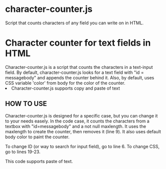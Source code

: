 # character-counter.js
Script that counts characters of any field you can write on in HTML.
<h1>Character counter for text fields in HTML</h1>
Character-counter.js is a script that counts the characters in a text-input field. By default, character-counter.js looks for a text field
with "id = messagebody" and appends the counter behind it.
Also, by default, uses CSS variable 'color' from body for the color of the counter.
<li>Character-counter.js supports copy and paste of text</li>



<h2>HOW TO USE</h2>

Character-counter.js is designed for a specific case, but you can change it to your needs easely.
In the code case, it counts the characters from a textbox with "id=messagebody" and a not null maxlength. It uses the maxlength to create the counter, then removes it (line 9).
It also uses default body color to paint the counter.

To change ID (or way to search for input field), go to line 6.
To change CSS, go to lines 19-23.

This code supports paste of text.
